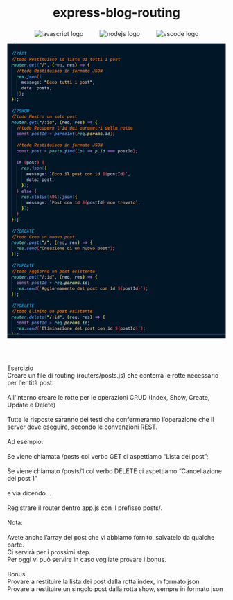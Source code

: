 <h1 align="center">express-blog-routing</h1>

###

<div align="center">
  <img src="https://cdn.jsdelivr.net/gh/devicons/devicon/icons/javascript/javascript-original.svg" height="40" alt="javascript logo"  />
  <img width="30" />
  <img src="https://cdn.jsdelivr.net/gh/devicons/devicon/icons/nodejs/nodejs-original.svg" height="40" alt="nodejs logo"  />
  <img width="30" />
  <img src="https://cdn.jsdelivr.net/gh/devicons/devicon/icons/vscode/vscode-original.svg" height="40" alt="vscode logo"  />
</div>

![completato](/completato.png)

###

<p align="left"><br><br>Esercizio<br>Creare un file di routing (routers/posts.js) che conterrà le rotte necessario per l'entità post.<br><br>All'interno creare le rotte per le operazioni CRUD (Index, Show, Create, Update e Delete)<br><br>Tutte le risposte saranno dei testi che confermeranno l’operazione che il server deve eseguire, secondo le convenzioni REST.<br><br>Ad esempio: <br><br>Se viene chiamata /posts col verbo GET ci aspettiamo “Lista dei post”;<br><br>Se viene chiamato /posts/1 col verbo DELETE ci aspettiamo “Cancellazione del post 1”<br><br>e via dicendo…<br><br>Registrare il router dentro app.js con il prefisso posts/.<br><br>Nota:<br><br>Avete anche l’array dei post che vi abbiamo fornito, salvatelo da qualche parte.<br>Ci servirà per i prossimi step.<br>Per oggi vi può servire in caso vogliate provare i bonus.<br><br>Bonus<br>Provare a restituire la lista dei post dalla rotta index, in formato json<br>Provare a restituire un singolo post dalla rotta show, sempre in formato json</p>

###